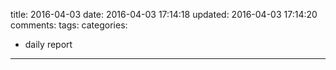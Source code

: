 title: 2016-04-03
date: 2016-04-03 17:14:18
updated: 2016-04-03 17:14:20
comments: 
tags:
categories:
- daily report

---

